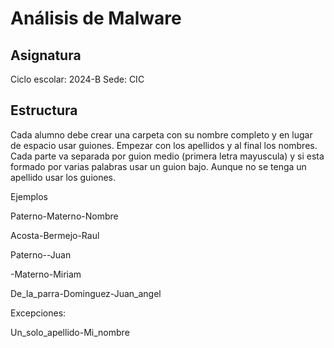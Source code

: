 # Análisis de Malware
## Asignatura
Ciclo escolar: 2024-B
Sede: CIC

## Estructura

Cada alumno debe crear una carpeta con su nombre completo
y en lugar de espacio usar guiones. Empezar con los
apellidos y al final los nombres. Cada parte va separada
por guion medio (primera letra mayuscula) y si esta formado
por varias palabras usar un guion bajo. Aunque no se tenga
un apellido usar los guiones.

Ejemplos

Paterno-Materno-Nombre

Acosta-Bermejo-Raul

Paterno--Juan

-Materno-Miriam

De_la_parra-Dominguez-Juan_angel

Excepciones:

Un_solo_apellido-Mi_nombre
